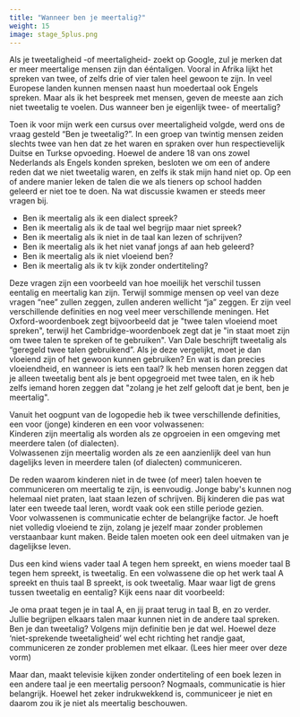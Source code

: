 ```yaml
---
title: "Wanneer ben je meertalig?"
weight: 15
image: stage_5plus.png
---
```

Als je tweetaligheid -of meertaligheid- zoekt op Google, zul je merken dat er meer meertalige mensen zijn dan ééntaligen. Vooral in Afrika lijkt het spreken van twee, of zelfs drie of vier talen heel gewoon te zijn. In veel Europese landen kunnen mensen naast hun moedertaal ook Engels spreken. Maar als ik het bespreek met mensen, geven de meeste aan zich niet tweetalig te voelen. Dus wanneer ben je eigenlijk twee- of meertalig?

Toen ik voor mijn werk een cursus over meertaligheid volgde, werd ons de vraag gesteld “Ben je tweetalig?”. In een groep van twintig mensen zeiden slechts twee van hen dat ze het waren en spraken over hun respectievelijk Duitse en Turkse opvoeding. Hoewel de andere 18 van ons zowel Nederlands als Engels konden spreken, besloten we om een of andere reden dat we niet tweetalig waren, en zelfs ik stak mijn hand niet op. Op een of andere manier leken de talen die we als tieners op school hadden geleerd er niet toe te doen. Na wat discussie kwamen er steeds meer vragen bij.

- Ben ik meertalig als ik een dialect spreek?
- Ben ik meertalig als ik de taal wel begrijp maar niet spreek?
- Ben ik meertalig als ik niet in de taal kan lezen of schrijven?
- Ben ik meertalig als ik het niet vanaf jongs af aan heb geleerd?
- Ben ik meertalig als ik niet vloeiend ben?
- Ben ik meertalig als ik tv kijk zonder ondertiteling?

Deze vragen zijn een voorbeeld van hoe moeilijk het verschil tussen eentalig en meertalig kan zijn. Terwijl sommige mensen op veel van deze vragen “nee” zullen zeggen, zullen anderen wellicht “ja” zeggen. Er zijn veel verschillende definities en nog veel meer verschillende meningen. Het Oxford-woordenboek zegt bijvoorbeeld dat je "twee talen vloeiend moet spreken", terwijl het Cambridge-woordenboek zegt dat je "in staat moet zijn om twee talen te spreken of te gebruiken". Van Dale beschrijft tweetalig als “geregeld twee talen gebruikend”. Als je deze vergelijkt, moet je dan vloeiend zijn of het gewoon kunnen gebruiken? En wat is dan precies vloeiendheid, en wanneer is iets een taal? Ik heb mensen horen zeggen dat je alleen tweetalig bent als je bent opgegroeid met twee talen, en ik heb zelfs iemand horen zeggen dat "zolang je het zelf gelooft dat je bent, ben je meertalig".

Vanuit het oogpunt van de logopedie heb ik twee verschillende definities, een voor (jonge) kinderen en een voor volwassenen:  
Kinderen zijn meertalig als worden als ze opgroeien in een omgeving met meerdere talen (of dialecten).  
Volwassenen zijn meertalig worden als ze een aanzienlijk deel van hun dagelijks leven in meerdere talen (of dialecten) communiceren.

De reden waarom kinderen niet in de twee (of meer) talen hoeven te communiceren om meertalig te zijn, is eenvoudig. Jonge baby's kunnen nog helemaal niet praten, laat staan ​​lezen of schrijven. Bij kinderen die pas wat later een tweede taal leren, wordt vaak ook een stille periode gezien.  
Voor volwassenen is communicatie echter de belangrijke factor. Je hoeft niet volledig vloeiend te zijn, zolang je jezelf maar zonder problemen verstaanbaar kunt maken. Beide talen moeten ook een deel uitmaken van je dagelijkse leven.

Dus een kind wiens vader taal A tegen hem spreekt, en wiens moeder taal B tegen hem spreekt, is tweetalig. En een volwassene die op het werk taal A spreekt en thuis taal B spreekt, is ook tweetalig. Maar waar ligt de grens tussen tweetalig en eentalig? Kijk eens naar dit voorbeeld:

Je oma praat tegen je in taal A, en jij praat terug in taal B, en zo verder. Jullie begrijpen elkaars talen maar kunnen niet in de andere taal spreken. Ben je dan tweetalig? Volgens mijn definitie ben je dat wel. Hoewel deze ‘niet-sprekende tweetaligheid’ wel echt richting het randje gaat, communiceren ze zonder problemen met elkaar. (Lees hier meer over deze vorm)

Maar dan, maakt televisie kijken zonder ondertiteling of een boek lezen in een andere taal je een meertalig persoon? Nogmaals, communicatie is hier belangrijk. Hoewel het zeker indrukwekkend is, communiceer je niet en daarom zou ik je niet als meertalig beschouwen.